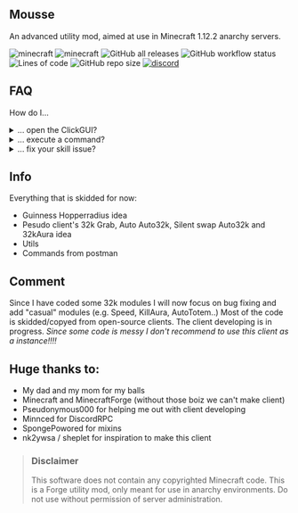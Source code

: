 ## Mousse
An advanced utility mod, aimed at use in Minecraft 1.12.2 anarchy servers.

![minecraft](https://img.shields.io/badge/Minecraft-1.12.2-yellowgreen)
![minecraft](https://img.shields.io/badge/Keybind-none-pink)
![GitHub all releases](https://img.shields.io/github/downloads/Snoworange420/Mousse/total?color=seagreen)
![GitHub workflow status](https://img.shields.io/github/workflow/status/lambda-client/lambda/gradle_build?logo=gradle)
![Lines of code](https://img.shields.io/tokei/lines/github/Snoworange420/Mousse?color=lightcoral&label=Lines%20of%20code)
![GitHub repo size](https://img.shields.io/github/repo-size/Snoworange420/Mousse)
[![discord](https://img.shields.io/badge/Discord-Invite-8080c0)](https://discord.gg/Xp4ZZy9Ah3)

## FAQ

How do I...

<details>
  <summary>... open the ClickGUI?</summary>

> The default keybind is not set. You can set the keybind in the Minecraft ingame keybind setting menu.

</details>

<details>
  <summary>... execute a command?</summary>

> Use the ingame chat with the prefix `&`.

</details>

<details>
  <summary>... fix your skill issue?</summary>

> THE SKILL ISSUE IS UNSTOPPABLE

</details>

## Info
Everything that is skidded for now:

- Guinness Hopperradius idea
- Pesudo client's 32k Grab, Auto Auto32k, Silent swap Auto32k and 32kAura idea
- Utils
- Commands from postman

## Comment
Since I have coded some 32k modules I will now focus on bug fixing and add "casual" modules (e.g. Speed, KillAura, AutoTotem..)
Most of the code is skidded/copyed from open-source clients. The client developing is in progress.
*Since some code is messy I don't recommend to use this client as a instance!!!!*

## Huge thanks to:
- My dad and my mom for my balls
- Minecraft and MinecraftForge (without those boiz we can't make client)
- Pseudonymous000 for helping me out with client developing
- Minnced for DiscordRPC
- SpongePowored for mixins
- nk2ywsa / sheplet for inspiration to make this client
> ### Disclaimer
> This software does not contain any copyrighted Minecraft code. This is a Forge utility mod, only meant for use in anarchy environments. Do not use without permission of server administration.

